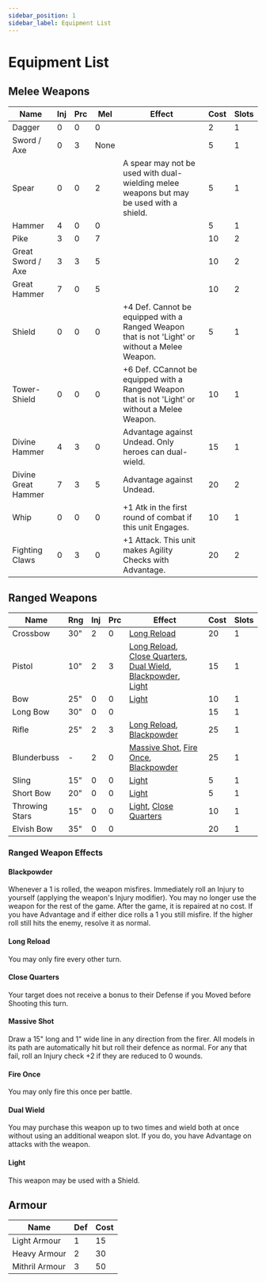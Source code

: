 ```yaml
---
sidebar_position: 1
sidebar_label: Equipment List
---
```

# Equipment List

## Melee Weapons 
| Name | Inj | Prc | Mel | Effect | Cost | Slots |
| ---- | ------ | -------- | ----- | ------ | ---- | ----- |
| Dagger | 0 |0 | 0 | | 2 | 1 |
| Sword / Axe | 0 |3 | None | | 5 | 1 |
| Spear | 0 |0 | 2 |A spear may not be used with dual-wielding melee weapons but may be used with a shield. | 5 | 1 |
| Hammer | 4 |0 | 0 | | 5 | 1 |
| Pike | 3 |0 | 7 | | 10 | 2 |
| Great Sword / Axe | 3 |3 | 5 | | 10 | 2 |
| Great Hammer | 7 |0 | 5 | | 10 | 2 |
| Shield | 0 |0 | 0 |+4 Def. Cannot be equipped with a Ranged Weapon that is not 'Light' or without a Melee Weapon. | 5 | 1 |
| Tower-Shield | 0 |0 | 0 |+6 Def. CCannot be equipped with a Ranged Weapon that is not 'Light' or without a Melee Weapon. | 10 | 1 |
| Divine Hammer | 4 |3 | 0 |Advantage against Undead. Only heroes can dual-wield. | 15 | 1 |
| Divine Great Hammer | 7 |3 | 5 |Advantage against Undead. | 20 | 2 |
| Whip | 0 |0 | 0 |+1 Atk in the first round of combat if this unit Engages. | 10 | 1 |
| Fighting Claws | 0 |3 | 0 |+1 Attack. This unit makes Agility Checks with Advantage. | 20 | 2 |

## Ranged Weapons 
| Name | Rng | Inj | Prc | Effect | Cost | Slots |
| ---- | ----- | ------ | -------- | ------ | ---- | ----- |
| Crossbow | 30" | 2 | 0 | [Long Reload](#long-reload) | 20 | 1 |
| Pistol | 10" | 2 | 3 | [Long Reload](#long-reload), [Close Quarters](#close-quarters), [Dual Wield](#dual-wield), [Blackpowder](#blackpowder), [Light](#light) | 15 | 1 |
| Bow | 25" | 0 | 0 | [Light](#light) | 10 | 1 |
| Long Bow | 30" | 0 | 0 | [](#) | 15 | 1 |
| Rifle | 25" | 2 | 3 | [Long Reload](#long-reload), [Blackpowder](#blackpowder) | 25 | 1 |
| Blunderbuss | - | 2 | 0 | [Massive Shot](#massive-shot), [Fire Once](#fire-once), [Blackpowder](#blackpowder) | 25 | 1 |
| Sling | 15" | 0 | 0 | [Light](#light) | 5 | 1 |
| Short Bow | 20" | 0 | 0 | [Light](#light) | 5 | 1 |
| Throwing Stars | 15" | 0 | 0 | [Light](#light), [Close Quarters](#close-quarters) | 10 | 1 |
| Elvish Bow | 35" | 0 | 0 | [](#) | 20 | 1 |

### Ranged Weapon Effects 
#### Blackpowder 
Whenever a 1 is rolled, the weapon misfires. Immediately roll an Injury to yourself (applying the weapon's Injury modifier). You may no longer use the weapon for the rest of the game. After the game, it is repaired at no cost. If you have Advantage and if either dice rolls a 1 you still misfire. If the higher roll still hits the enemy, resolve it as normal.
#### Long Reload 
You may only fire every other turn.
#### Close Quarters 
Your target does not receive a bonus to their Defense if you Moved before Shooting this turn.
#### Massive Shot 
Draw a 15" long and 1" wide line in any direction from the firer.
All models in its path are automatically hit but roll their defence as normal.
For any that fail, roll an Injury check +2 if they are reduced to 0 wounds.
#### Fire Once 
You may only fire this once per battle.
#### Dual Wield 
You may purchase this weapon up to two times and wield both at once without using an additional weapon slot. If you do, you have Advantage on attacks with the weapon.
#### Light 
This weapon may be used with a Shield.

## Armour 
| Name | Def | Cost |
| ---- | --- | ---- |
| Light Armour | 1 | 15 |
| Heavy Armour | 2 | 30 |
| Mithril Armour | 3 | 50 |
